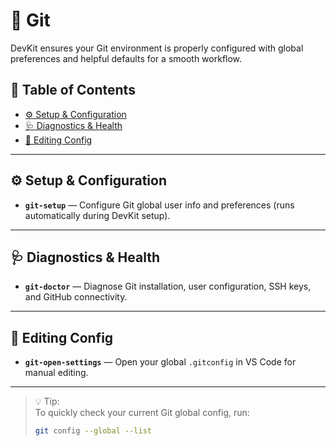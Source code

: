 # 🔧 Git

DevKit ensures your Git environment is properly configured with global preferences and helpful defaults for a smooth workflow.

## 📑 Table of Contents

- [⚙️ Setup & Configuration](#️-setup--configuration)
- [🩺 Diagnostics & Health](#-diagnostics--health)
- [📝 Editing Config](#-editing-config)

---

## ⚙️ Setup & Configuration

- **`git-setup`** — Configure Git global user info and preferences (runs automatically during DevKit setup).

---

## 🩺 Diagnostics & Health

- **`git-doctor`** — Diagnose Git installation, user configuration, SSH keys, and GitHub connectivity.

---

## 📝 Editing Config

- **`git-open-settings`** — Open your global `.gitconfig` in VS Code for manual editing.

---

> 💡 Tip:  
> To quickly check your current Git global config, run:
>
> ```bash
> git config --global --list
> ```
